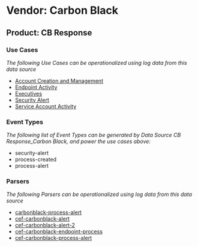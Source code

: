 Vendor: Carbon Black
====================
Product: CB Response
--------------------

### Use Cases

_The following Use Cases can be operationalized using log data from this data source_

* [Account Creation and Management](../UseCases/usecase_account_creation_and_management.md)
* [Endpoint Activity](../UseCases/usecase_endpoint_activity.md)
* [Executives](../UseCases/usecase_executives.md)
* [Security Alert](../UseCases/usecase_security_alert.md)
* [Service Account Activity](../UseCases/usecase_service_account_activity.md)


### Event Types

_The following list of Event Types can be generated by Data Source CB Response_Carbon Black, and power the use cases above:_

- security-alert
- process-created
- process-alert


### Parsers

_The following Parsers can be operationalized using log data from this data source_

* [carbonblack-process-alert](../Parsers/parserContent_carbonblack-process-alert.md)
* [cef-carbonblack-alert](../Parsers/parserContent_cef-carbonblack-alert.md)
* [cef-carbonblack-alert-2](../Parsers/parserContent_cef-carbonblack-alert-2.md)
* [cef-carbonblack-endpoint-process](../Parsers/parserContent_cef-carbonblack-endpoint-process.md)
* [cef-carbonblack-process-alert](../Parsers/parserContent_cef-carbonblack-process-alert.md)
